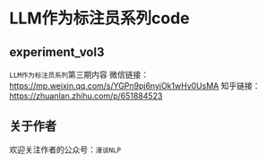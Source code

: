 # LLM作为标注员系列code

## experiment_vol3

`LLM作为标注员系列`第三期内容
微信链接：https://mp.weixin.qq.com/s/YGPn9pj6nyiOk1wHv0UsMA
知乎链接：https://zhuanlan.zhihu.com/p/651884523

## 关于作者

欢迎关注作者的公众号：`漫谈NLP`
